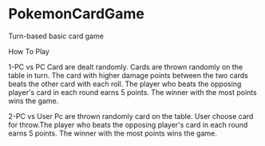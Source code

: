 # PokemonCardGame
Turn-based basic card game

How To Play

1-PC vs PC
Card are dealt randomly. Cards are thrown randomly on the table in turn. The card with higher damage points between the two cards beats the other card with each roll.
The player who beats the opposing player's card in each round earns 5 points. The winner with the most points wins the game.

2-PC vs User
Pc are thrown randomly card on the table. User choose card for throw.The player who beats the opposing player's card in each round earns 5 points.
The winner with the most points wins the game.
